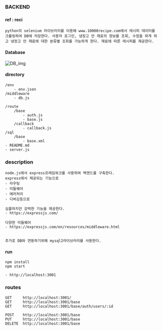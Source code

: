 ### BACKEND

###

#### ref : reci

```
python의 selenium 라이브러리를 이용해 www.10000recipe.com에서 레시피 데이터를 크롤링하여 DB에 저장한다. 사용자 로그인, 냉장고 안 재료의 정보를 조회, 수정을 하게 하고 냉장고 안 재료에 대한 분류별 조회를 가능하게 한다. 재료에 따른 레시피를 제공한다.
```

#### Database

![DB_img](/uploads/d961524c8f1a8f9134fa3ca5d3045094/DB_img.JPG)



#### directory

```
/env
    - env.json
/middleware
    - db.js

/route
    /base
	    - auth.js
        - base.js
    /callback
        - callback.js
/sql
    /base
	    - base.xml
- README.md
- server.js
```

### description

```
node.js에서 express프레임워크를 사용하여 백엔드를 구축한다.
express에서 제공되는 기능으로
- 라우팅
- 미들웨어
- 에러처리
- 디버깅등으로

심플하지만 강력한 기능을 제공한다.
- https://expressjs.com/

다양한 미들웨어
- https://expressjs.com/en/resources/middleware.html


추가로 DB와 연동하기위해 mysql2라이브러리를 사용한다.

```

#### run

```
npm install
npm start

- http://localhost:3001

```

### routes

```
GET     http://localhost:3001/
GET     http://localhost:3001/base
GET     http://localhost:3001/base/auth/users/:id

POST    http://localhost:3001/base
PUT     http://localhost:3001/base
DELETE  http://localhost:3001/base
```
